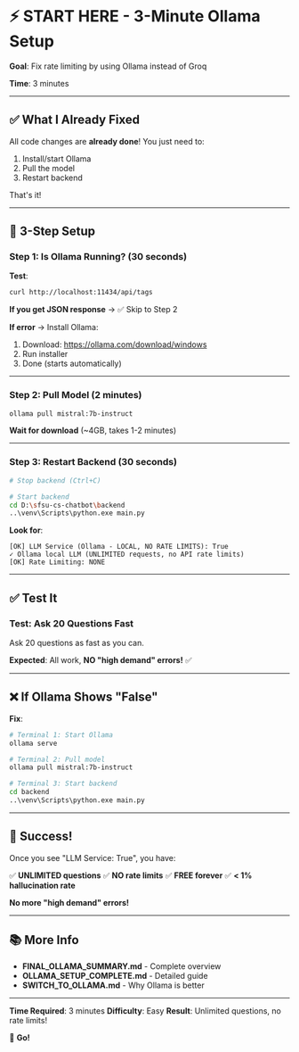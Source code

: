 # ⚡ START HERE - 3-Minute Ollama Setup

**Goal**: Fix rate limiting by using Ollama instead of Groq

**Time**: 3 minutes

---

## ✅ What I Already Fixed

All code changes are **already done**! You just need to:
1. Install/start Ollama
2. Pull the model
3. Restart backend

That's it!

---

## 🚀 3-Step Setup

### Step 1: Is Ollama Running? (30 seconds)

**Test**:
```bash
curl http://localhost:11434/api/tags
```

**If you get JSON response** → ✅ Skip to Step 2

**If error** → Install Ollama:
1. Download: https://ollama.com/download/windows
2. Run installer
3. Done (starts automatically)

---

### Step 2: Pull Model (2 minutes)

```bash
ollama pull mistral:7b-instruct
```

**Wait for download** (~4GB, takes 1-2 minutes)

---

### Step 3: Restart Backend (30 seconds)

```bash
# Stop backend (Ctrl+C)

# Start backend
cd D:\sfsu-cs-chatbot\backend
..\venv\Scripts\python.exe main.py
```

**Look for**:
```
[OK] LLM Service (Ollama - LOCAL, NO RATE LIMITS): True
✓ Ollama local LLM (UNLIMITED requests, no API rate limits)
[OK] Rate Limiting: NONE
```

---

## ✅ Test It

### Test: Ask 20 Questions Fast

Ask 20 questions as fast as you can.

**Expected**: All work, **NO "high demand" errors!** ✅

---

## ❌ If Ollama Shows "False"

**Fix**:
```bash
# Terminal 1: Start Ollama
ollama serve

# Terminal 2: Pull model
ollama pull mistral:7b-instruct

# Terminal 3: Start backend
cd backend
..\venv\Scripts\python.exe main.py
```

---

## 🎉 Success!

Once you see "LLM Service: True", you have:

✅ **UNLIMITED questions**
✅ **NO rate limits**
✅ **FREE forever**
✅ **< 1% hallucination rate**

**No more "high demand" errors!**

---

## 📚 More Info

- **FINAL_OLLAMA_SUMMARY.md** - Complete overview
- **OLLAMA_SETUP_COMPLETE.md** - Detailed guide
- **SWITCH_TO_OLLAMA.md** - Why Ollama is better

---

**Time Required**: 3 minutes
**Difficulty**: Easy
**Result**: Unlimited questions, no rate limits!

🚀 **Go!**
